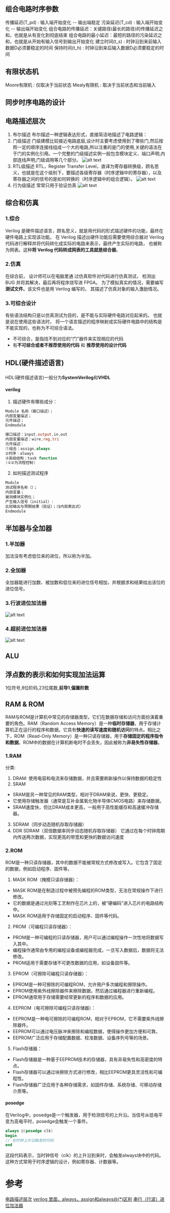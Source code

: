 ## 组合电路时序参数
传播延迟(T_pd) : 输入端开始变化 -- 输出端稳定
污染延迟(T_cd) : 输入端开始变化 -- 输出端开始变化
组合电路的传播延迟：关键路径(最长的路径)的传播延迟之和，也就是从有变化到彻底结束
组合电路的最小延迟：最短的路径的污染延迟之和，也就是从开始有输入信号到输出开始变化
建立时间(t_s) : 时钟沿到来前输入数据D必须要稳定的时间
保持时间(t_h) : 时钟沿到来后输入数据D必须要稳定的时间

## 有限状态机
Moore有限机 : 仅取决于当前状态
Mealy有限机 : 取决于当前状态和当前输入

## 同步时序电路的设计

## 电路描述层次
1. 布尔描述
布尔描述一种逻辑表达形式，直接简洁地描述了电路逻辑：
2. 门级描述 
门级建模比较接近电路底层,设计时主要考虑使用到了哪些门,然后按照一定的顺序连接线组成一个大的电路,所以注重的是门的使用,关键的语法在于门的实例化引用。一个完整的门级描述实例一般包含模块定义、端口声明,内部连线声明,门级调用等几个部分。
![alt text](image-1.png)
3. RTL级描述
RTL，Register Transfer Level，直译为寄存器转换级，顾名思义，也就是在这个级别下，要描述各级寄存器（时序逻辑中的寄存器），以及寄存器之间的信号的是如何转换的（时序逻辑中的组合逻辑）。
![alt text](image-2.png)
1. 行为级描述
常常只用于验证仿真
![alt text](image.png)



## 综合和仿真
### 1.综合
Verilog 是硬件描述语言，顾名思义，就是用代码的形式描述硬件的功能，最终在硬件电路上实现该功能。 在 Verilog 描述出硬件功能后需要使用综合器对 Verilog 代码进行解释并将代码转化成实际的电路来表示，最终产生实际的电路， 也被称为网表。这种**将 Verilog 代码转成网表的工具就是综合器**。

### 2.仿真
在综合前， 设计师可以在电脑里通 过仿真软件对代码进行仿真测试， 检测出 BUG 并将其解决，最后再将程序烧写进 FPGA。
为了模拟真实的情况，需要编写**测试文件**。该文件也是用 Verilog 编写的， 其描述了仿真对象的输入激励情况。

### 3.可综合设计
有些语法结构只是以仿真测试为目的，是不能与实际硬件电路对应起来的。 也就是说在使用这些语法时， 将一个语言描述的程序映射成实际硬件电路中的结构是不能实现的，也称为不可综合语法。
- 不可综合，是指找不到对应的“门”器件来实现相应的代码
- 有**不可综合或者不推荐使用的代码** 和 **推荐使用的设计代码**


## HDL(硬件描述语言)
###
HDL(硬件描述语言)一般分为**SystemVerilog**和**VHDL**
#### verilog
1. 描述硬件有哪些成分：
~~~verilog
Module 名称（接口描述）；
内部变量描述；
元件描述；
Endmodule

接口描述：input,output,in,out
内部变量描述：wire,reg,tri
元件描述：
①组合：assign,always
②时序：always
③高级结构：task function
(①②为流程控制)
~~~
2. 如何描述测试程序
~~~verilog
Module
测试程序名称（）；
内部变量；
被测模块实例化；
产生输入信号（initial）:
比较输出与预期结果（验证）；（$内部表达式）
Endmodule
~~~


## 半加器与全加器
### 1.半加器
加法没有考虑低位来的进位，所以称为半加。
### 2.全加器
全加器能进行加数、被加数和低位来的进位信号相加，并根据求和结果给出该位的进位信号。
### 3.行波进位加法器
![alt text](image-3.png)
### 4.超前进位加法器
![alt text](image-4.png)



## ALU


## 浮点数的表示和如何实现加法运算
1位符号,8位阶码,23位尾数,**前导1**,**偏置阶数**

## RAM & ROM
RAM与ROM是计算机中常见的存储器类型，它们在数据存储和访问方面扮演着重要的角色。RAM（Random Access Memory）是一种**临时存储器**，用于存储计算机正在运行的程序和数据。它具有**快速的读写速度和随机访问**的特点。相比之下，ROM（Read-Only Memory）是一种只读存储器，用于**存储固定的程序指令和数据**。ROM中的数据在计算机断电时不会丢失，因此被称为**非易失性存储器**。

### 1.RAM

分类:
1. DRAM:
使用电容和电流来存储数据，并且需要刷新操作以保持数据的稳定性
2. SRAM
- SRAM是另一种常见的RAM类型，相对于DRAM来说，更快、更稳定。
- 它使用存储触发器（通常是互补金属氧化物半导体CMOS电路）来存储数据。
- SRAM速度快，但比DRAM成本更高，一般用于高性能缓存和高速缓冲存储器。
3. SDRAM（同步动态随机存取存储器）
4. DDR SDRAM（双倍数据率同步动态随机存取存储器）
它通过在每个时钟周期内传送两次数据，实现更高的带宽和更快的数据访问速度

### 2.ROM
ROM是一种只读存储器，其中的数据不能被常规方式修改或写入。它包含了固定的数据，例如启动程序、固件等。
1. MASK ROM（掩模只读存储器）：
- MASK ROM是在制造过程中被预先编程的ROM类型，无法在常规操作下进行修改。
- 它的数据是通过光刻等工艺制作在芯片上的，被“硬编码”进入芯片的电路结构中。
- MASK ROM适用于存储固定的启动程序、固件等代码。
2. PROM（可编程只读存储器）：
- PROM是一种可编程的只读存储器，用户可以通过编程操作一次性地将数据写入其中。
- 编程操作通常由专用的编程设备或编程器完成，一旦写入数据后，数据将无法修改。
- PROM适用于需要存储不可更改数据的应用，如设备固件等。
3. EPROM（可擦除可编程只读存储器）：
- EPROM是一种可擦除的可编程ROM，允许用户多次编程和擦除操作。
- EPROM使用紫外线擦除器件来擦除数据，然后通过编程器进行重新编程。
- EPROM通常用于存储需要经常更新的程序和数据的应用。
4. EEPROM（电可擦除可编程只读存储器）：
- EEPROM是一种电可擦除的可编程ROM，相对于EPROM，它不需要紫外线擦除器件。
- EEPROM可以通过电压脉冲来擦除和编程数据，使得操作更加方便和可靠。
- EEPROM广泛应用于存储配置数据、校准数据、设备序列号等的场景。
5. Flash存储器：
- Flash存储器是一种基于EEPROM技术的存储器，具有非易失性和高密度的特点。
- Flash存储器可以通过块擦除方式进行修改，相比EEPROM更具灵活性和可编程性。
- Flash存储器广泛应用于各种存储需求，如固件存储、系统存储、可移动存储介质等。


#### posedge
在Verilog中，posedge是一个触发器，用于检测信号的上升沿。当信号从低电平变为高电平时，posedge会触发一个事件。
~~~verilog
always @(posedge clk) 
begin 
// 在时钟上升沿触发的代码 
end
~~~
这段代码表示，当时钟信号（clk）的上升沿到来时，会触发always块中的代码。这种方式常用于时序逻辑的设计，例如寄存器、计数器等。




# 参考

[电路描述层次](https://blog.csdn.net/apple_53311083/article/details/134859644)
[verilog 里面，always，assign和always@(*)区别](https://blog.csdn.net/wordwarwordwar/article/details/101114439)
[串行（行波）进位加法器](https://www.cnblogs.com/yiquwange/p/14988026.html)